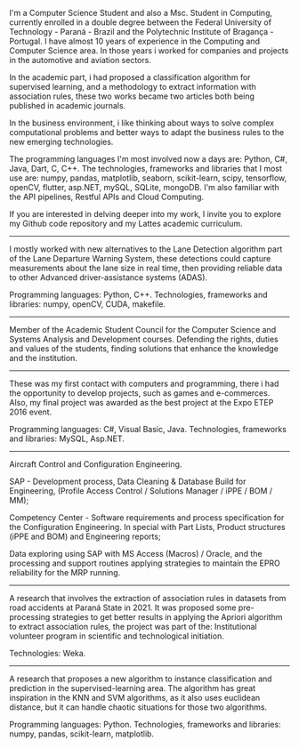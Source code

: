 I'm a Computer Science Student and also a Msc. Student in Computing, currently enrolled in a double degree between the Federal University of Technology - Paraná - Brazil and the Polytechnic Institute of Bragança - Portugal. I have almost 10 years of experience in the Computing and Computer Science area. In those years i worked for companies and projects in the automotive and aviation sectors.

In the academic part, i had proposed a classification algorithm for supervised learning, and a methodology to extract information with association rules, these two works became two articles both being published in academic journals.

In the business environment, i like thinking about ways to solve complex computational problems and better ways to adapt the business rules to the new emerging technologies.

The programming languages I'm most involved now a days are: Python, C#, Java, Dart, C, C++.
The technologies, frameworks and libraries that I most use are: numpy, pandas, matplotlib, seaborn, scikit-learn, scipy, tensorflow, openCV, flutter, asp.NET, mySQL, SQLite, mongoDB. I'm also familiar with the API pipelines, Restful APIs and Cloud Computing.

If you are interested in delving deeper into my work, I invite you to explore my Github code repository and my Lattes academic curriculum.

-----

I mostly worked with new alternatives to the Lane Detection algorithm part of the Lane Departure Warning System, these detections could capture measurements about the lane size in real time, then providing reliable data to other Advanced driver-assistance systems (ADAS).

Programming languages: Python, C++.
Technologies, frameworks and libraries: numpy, openCV, CUDA, makefile. 

-----
Member of the Academic Student Council for the Computer Science and Systems Analysis and Development courses. Defending the rights, duties and values of the students, finding solutions that enhance the knowledge and the institution.

-----

These was my first contact with computers and programming, there i had the opportunity to develop projects, such as games and e-commerces. Also, my final project was awarded as the best project at the Expo ETEP 2016 event.

Programming languages: C#, Visual Basic, Java.
Technologies, frameworks and libraries: MySQL, Asp.NET.
 
-----

Aircraft Control and Configuration Engineering.

SAP - Development process, Data Cleaning & Database Build for Engineering, (Profile Access Control / Solutions Manager / iPPE / BOM / MM);

Competency Center - Software requirements and process specification for the Configuration Engineering. In special with Part Lists, Product structures (iPPE and BOM) and Engineering reports;

Data exploring using SAP with MS Access (Macros) / Oracle, and the processing and support routines applying strategies to maintain the EPRO reliability for the MRP running.

-----

A research that involves the extraction of association rules in datasets from road accidents at Paraná State in 2021. It was proposed some pre-processing strategies to get better results in applying the Apriori algorithm to extract association rules, the project was part of the: Institutional volunteer program in scientific and technological initiation.

Technologies: Weka.

-----

A research that proposes a new algorithm to instance classification and prediction in the supervised-learning area. The algorithm has great inspiration in the KNN and SVM algorithms, as it also uses euclidean distance, but it can handle chaotic situations for those two algorithms.

Programming languages: Python.
Technologies, frameworks and libraries: numpy, pandas, scikit-learn, matplotlib.